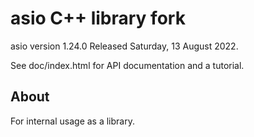 # asio C++ library fork

asio version 1.24.0
Released Saturday, 13 August 2022.

See doc/index.html for API documentation and a tutorial.

## About

For internal usage as a library.


